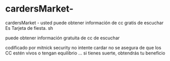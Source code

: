 # cardersMarket-
cardersMarket  - usted puede obtener información de cc gratis de escuchar  Es Tarjeta de fiesta. sh

puede obtener información gratuita de cc de escuchar

codificado por mitnick security 
no intente cardar
no se asegura de que los CC estén vivos o tengan equilibrio ... si tienes suerte, obtendrás tu beneficio
